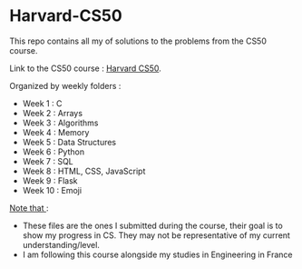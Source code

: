 # Harvard-CS50

This repo contains all my of solutions to the problems from the CS50 course. 

Link to the CS50 course : [Harvard CS50](https://cs50.harvard.edu/x/2023/).

Organized by weekly folders :
- Week 1 : C
- Week 2 : Arrays
- Week 3 : Algorithms
- Week 4 : Memory
- Week 5 : Data Structures
- Week 6 : Python
- Week 7 : SQL
- Week 8 : HTML, CSS, JavaScript
- Week 9 : Flask
- Week 10 : Emoji

<ins> Note that </ins> : <br/>
- These files are the ones I submitted during the course, their goal is to show my progress in CS. They may not be representative of my current understanding/level. <br/>
- I am following this course alongside my studies in Engineering in France

